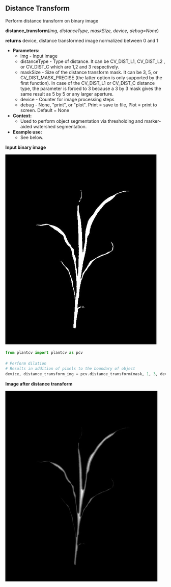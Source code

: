 ## Distance Transform

Perform distance transform on binary image

**distance_transform**(*img, distanceType, maskSize, device, debug=None*)

**returns** device, distance transformed image normalized between 0 and 1

- **Parameters:**
    - img - Input image
    - distanceType - Type of distance. It can be CV_DIST_L1, CV_DIST_L2 , or CV_DIST_C which are 1,2 and 3 respectively.
    - maskSize - Size of the distance transform mask. It can be 3, 5, or CV_DIST_MASK_PRECISE (the latter option is only supported by the first function). In case of the CV_DIST_L1 or CV_DIST_C distance type, the parameter is forced to 3 because a 3 by 3 mask gives the same result as 5 by 5 or any larger aperture.
    - device - Counter for image processing steps
    - debug - None, "print", or "plot". Print = save to file, Plot = print to screen. Default = None
- **Context:**
    - Used to perform object segmentation via thresholding and marker-aided watershed segmentation.
- **Example use:**
    - See below.
    
**Input binary image**

![Screenshot](img/documentation_images/distance_transform/mask_img.jpg)

```python
from plantcv import plantcv as pcv

# Perform dilation
# Results in addition of pixels to the boundary of object
device, distance_transform_img = pcv.distance_transform(mask, 1, 3, device, debug=None)
```

**Image after distance transform**

![Screenshot](img/documentation_images/distance_transform/distance_transform_img.jpg)
